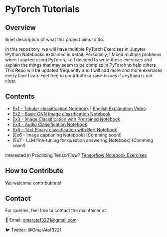 # PyTorch Tutorials


## Overview

Brief description of what this project aims to do.

In this repository, we will have multiple PyTorch Exercises in Jupyter IPython Notebooks explained in detail. Personally, I faced multiple problems when I started using PyTorch, so I decided to write these exercises and explain the things that may seem to be complex in PyTorch to help others.
This Repo will be updated frequently and I will add more and more exercises every time I can. Feel free to contribute or raise issues if anything is not clear.

## Contents

- [Ex1 - Tabular classification Notebook](https://github.com/omaratef3221/pytorch_tutorials/blob/main/Ex_1_Tabular_Classification.ipynb) | [English Explanation Video](https://youtu.be/L0upXKBO0SE)
- [Ex2 - Basic CNN Image classification Notebook](https://github.com/omaratef3221/pytorch_tutorials/blob/main/Ex_2_Image_multiclass_classification.ipynb)
- [Ex3 - Image Classification with Pretrained Notebook](https://github.com/omaratef3221/pytorch_tutorials/blob/main/Ex_3_Image_Classification_Pretrained.ipynb) 
- [Ex4 - Audio Classification Notebook](https://github.com/omaratef3221/pytorch_tutorials/blob/main/Ex_5_Text_Classification_Transformers.ipynb)
- [Ex5 - Text Binary classification with Bert Notebook](https://github.com/omaratef3221/pytorch_tutorials/blob/main/Ex_6_Bert_Binary_classification.ipynb)
- [Ex6 - Image captioning Notebook] (Comming soon!)
- [Ex7 - LLM fine-tuning for question answering Notebook] (Comming soon!)

Interested in Practicing TensorFlow? [Tensorflow Notebook Exercises](https://github.com/omaratef3221/tensorflow_tutorials)

## How to Contribute

We welcome contributions!

## Contact

For queries, feel free to contact the maintainer at 

📧 Email: omaratef3221@gmail.com

🐦 Twitter: @OmarAtef3221
